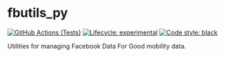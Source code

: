 # fbutils_py
[![GitHub Actions (Tests)](https://github.com/hamishgibbs/fbutils_py/workflows/Tests/badge.svg)](https://github.com/hamishgibbs/fbutils_py)
[![Lifecycle: experimental](https://img.shields.io/badge/lifecycle-experimental-orange.svg)](https://github.com/hamishgibbs/fbutils_py)
[![Code style: black](https://img.shields.io/badge/code%20style-black-000000.svg)](https://github.com/psf/black)

Utilities for managing Facebook Data For Good mobility data.
